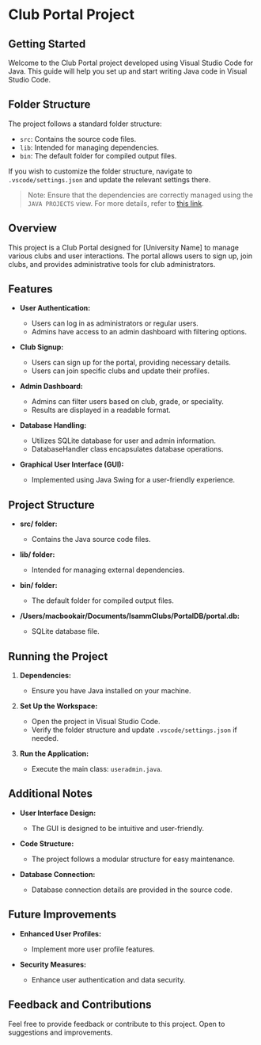 # Club Portal Project

## Getting Started

Welcome to the Club Portal project developed using Visual Studio Code for Java. This guide will help you set up and start writing Java code in Visual Studio Code.

## Folder Structure

The project follows a standard folder structure:

- `src`: Contains the source code files.
- `lib`: Intended for managing dependencies.
- `bin`: The default folder for compiled output files.

If you wish to customize the folder structure, navigate to `.vscode/settings.json` and update the relevant settings there.

> Note: Ensure that the dependencies are correctly managed using the `JAVA PROJECTS` view. For more details, refer to [this link](https://github.com/microsoft/vscode-java-dependency#manage-dependencies).

## Overview

This project is a Club Portal designed for [University Name] to manage various clubs and user interactions. The portal allows users to sign up, join clubs, and provides administrative tools for club administrators.

## Features

- **User Authentication:**
  - Users can log in as administrators or regular users.
  - Admins have access to an admin dashboard with filtering options.

- **Club Signup:**
  - Users can sign up for the portal, providing necessary details.
  - Users can join specific clubs and update their profiles.

- **Admin Dashboard:**
  - Admins can filter users based on club, grade, or speciality.
  - Results are displayed in a readable format.

- **Database Handling:**
  - Utilizes SQLite database for user and admin information.
  - DatabaseHandler class encapsulates database operations.

- **Graphical User Interface (GUI):**
  - Implemented using Java Swing for a user-friendly experience.

## Project Structure

- **src/ folder:**
  - Contains the Java source code files.

- **lib/ folder:**
  - Intended for managing external dependencies.

- **bin/ folder:**
  - The default folder for compiled output files.

- **/Users/macbookair/Documents/IsammClubs/PortalDB/portal.db:**
  - SQLite database file.

## Running the Project

1. **Dependencies:**
   - Ensure you have Java installed on your machine.

2. **Set Up the Workspace:**
   - Open the project in Visual Studio Code.
   - Verify the folder structure and update `.vscode/settings.json` if needed.

3. **Run the Application:**
   - Execute the main class: `useradmin.java`.

## Additional Notes

- **User Interface Design:**
  - The GUI is designed to be intuitive and user-friendly.

- **Code Structure:**
  - The project follows a modular structure for easy maintenance.

- **Database Connection:**
  - Database connection details are provided in the source code.

## Future Improvements

- **Enhanced User Profiles:**
  - Implement more user profile features.

- **Security Measures:**
  - Enhance user authentication and data security.

## Feedback and Contributions

Feel free to provide feedback or contribute to this project. Open to suggestions and improvements.




